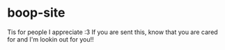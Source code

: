 # boop-site
Tis for people I appreciate :3
If you are sent this, know that you are cared for and I'm lookin out for you!!
